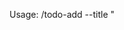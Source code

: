 Usage: /todo-add --title "<Title>" --priority <LOW|MED|HIGH> --labels "AGENT" --team <TEAM|global> --source <path#anchor> [--tags "tag1,tag2"] [--notes "..."]

Behavior:
- Appends a multi-line TODO item to `00-key-docs/TODO.md` (global) or `linear/{TEAM}/TODO.md` (team) with schema:

```
- [ ] (LABELS) [PRIORITY] Title
  source: <relative-path>#<anchor>
  tags: <comma-or-list>
  notes: <optional 1-2 lines>
```

Rules:
- Require `source:` for all automated/template workflows
- Allow multiple labels (comma-separated): POTENTIAL, AGENT, RESEARCH, DECISION, BLOCKED
- Confirm name/slug when creating any related NOTE

Examples:
- /todo-add --title "Align /offboard required sections" --priority MED --labels "AGENT" --team global --source docs/agents/session-notes/SN_20251002-0630_session-NOTE-template-analysis.md#immediate-actions --tags "session-notes,templates"

